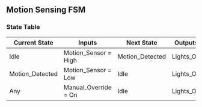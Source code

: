 ## Motion Sensing FSM
### State Table
| Current State    | Inputs                | Next State         | Outputs         |
|------------------|-----------------------|--------------------|-----------------|
| Idle             | Motion_Sensor = High | Motion_Detected    | Lights_On       |
| Motion_Detected  | Motion_Sensor = Low  | Idle               | Lights_Off      |
| Any              | Manual_Override = On | Idle               | Lights_Off      |
